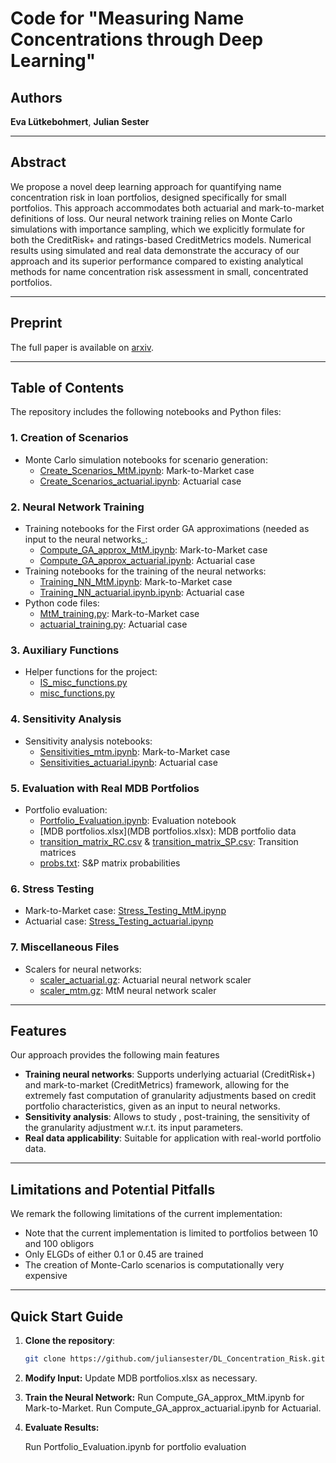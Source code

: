 # Code for "Measuring Name Concentrations through Deep Learning"

## Authors
**Eva Lütkebohmert**, **Julian Sester**

---

## Abstract
We propose a novel deep learning approach for quantifying name concentration risk in loan portfolios, designed specifically for small portfolios. This approach accommodates both actuarial and mark-to-market definitions of loss. Our neural network training relies on Monte Carlo simulations with importance sampling, which we explicitly formulate for both the CreditRisk+ and ratings-based CreditMetrics models. Numerical results using simulated and real data demonstrate the accuracy of our approach and its superior performance compared to existing analytical methods for name concentration risk assessment in small, concentrated portfolios.

---

## Preprint
The full paper is available on [arxiv](https://arxiv.org/abs/2403.16525).

---

## Table of Contents

The repository includes the following notebooks and Python files:

### 1. Creation of Scenarios
- Monte Carlo simulation notebooks for scenario generation:
  - [Create_Scenarios_MtM.ipynb](Create_Scenarios_MtM.ipynb): Mark-to-Market case
  - [Create_Scenarios_actuarial.ipynb](Create_Scenarios_actuarial.ipynb): Actuarial case

### 2. Neural Network Training
- Training notebooks for the First order GA approximations (needed as input to the neural networks_:
  - [Compute_GA_approx_MtM.ipynb](Compute_GA_approx_MtM.ipynb): Mark-to-Market case
  - [Compute_GA_approx_actuarial.ipynb](Compute_GA_approx_actuarial.ipynb): Actuarial case
- Training notebooks for the training of the neural networks:
  - [Training_NN_MtM.ipynb](Training_NN_MtM.ipynb): Mark-to-Market case
  - [Training_NN_actuarial.ipynb.ipynb](Training_NN_actuarial.ipynb): Actuarial case
- Python code files:
  - [MtM_training.py](MtM_training.py): Mark-to-Market case
  - [actuarial_training.py](actuarial_training.py): Actuarial case
 

### 3. Auxiliary Functions
- Helper functions for the project:
  - [IS_misc_functions.py](IS_misc_functions.py)
  - [misc_functions.py](misc_functions.py)

### 4. Sensitivity Analysis
- Sensitivity analysis notebooks:
  - [Sensitivities_mtm.ipynb](Sensitivities_mtm.ipynb): Mark-to-Market case
  - [Sensitivities_actuarial.ipynb](Sensitivities_actuarial.ipynb): Actuarial case

### 5. Evaluation with Real MDB Portfolios
- Portfolio evaluation:
  - [Portfolio_Evaluation.ipynb](Portfolio_Evaluation.ipynb): Evaluation notebook
  - [MDB portfolios.xlsx](MDB portfolios.xlsx): MDB portfolio data
  - [transition_matrix_RC.csv](transition_matrix_RC.csv) & [transition_matrix_SP.csv](transition_matrix_SP.csv): Transition matrices
  - [probs.txt](probs.txt): S&P matrix probabilities

### 6. Stress Testing
- Mark-to-Market case: [Stress_Testing_MtM.ipynp](Stress_Testing_MtM)
- Actuarial case: [Stress_Testing_actuarial.ipynp](Stress_Testing_actuarial)

### 7. Miscellaneous Files
- Scalers for neural networks:
  - [scaler_actuarial.gz](scaler_actuarial.gz): Actuarial neural network scaler
  - [scaler_mtm.gz](scaler_mtm.gz): MtM neural network scaler

---

## Features
Our approach provides the following main features
- **Training neural networks**: Supports underlying actuarial (CreditRisk+) and mark-to-market (CreditMetrics) framework, allowing for the extremely fast computation of granularity adjustments based on credit portfolio characteristics, given as an input to neural networks.
- **Sensitivity analysis**: Allows to study , post-training, the sensitivity of the granularity adjustment w.r.t. its input parameters.
- **Real data applicability**: Suitable for application with real-world portfolio data.

---

## Limitations and Potential Pitfalls
We remark the following limitations of the current implementation:

- Note that the current implementation is limited to portfolios between 10 and 100 obligors
- Only ELGDs of either 0.1 or 0.45 are trained
- The creation of Monte-Carlo scenarios is computationally very expensive

---

## Quick Start Guide

1. **Clone the repository**:
   ```bash
   git clone https://github.com/juliansester/DL_Concentration_Risk.git
   
2. **Modify Input:**
  Update MDB portfolios.xlsx as necessary.
3. **Train the Neural Network:**
    Run Compute_GA_approx_MtM.ipynb for Mark-to-Market.
    Run Compute_GA_approx_actuarial.ipynb for Actuarial.
4. **Evaluate Results:**

    Run Portfolio_Evaluation.ipynb for portfolio evaluation
